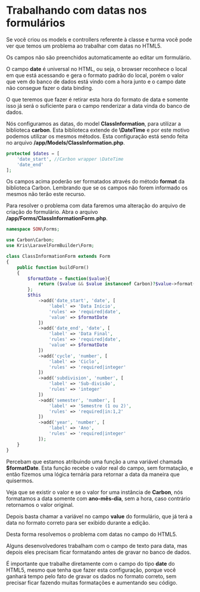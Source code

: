 # Trabalhando com datas nos formulários

Se você criou os models e controllers referente à classe e turma você pode ver que temos um problema ao trabalhar com datas no HTML5.

Os campos não são preenchidos automaticamente ao editar um formulário.

O campo **date** é universal no HTML, ou seja, o browser reconhece o local em que está acessando e gera o formato padrão do local, porém o valor que vem do banco de dados está vindo com a hora junto e o campo date não consegue fazer o data binding.

O que teremos que fazer é retirar esta hora do formato de data e somente isso já será o suficiente para o campo renderizar a data vinda do banco de dados.

Nós configuramos as datas, do model **ClassInformation**, para utilizar a biblioteca **carbon**. Esta biblioteca extende de **\DateTime** e por este motivo podemos utilizar os mesmos métodos. Esta configuração está sendo feita no arquivo **/app/Models/ClassInformation.php**.

```php
protected $dates = [
    'date_start', //Carbon wrapper \DateTime
    'date_end'
];
```

Os campos acima poderão ser formatados através do método **format** da biblioteca Carbon. Lembrando que se os campos não forem informado os mesmos não terão este recurso.

Para resolver o problema com data faremos uma alteração do arquivo de criação do formulário. Abra o arquivo **/app/Forms/ClassInformationForm.php**.

```php
namespace SON\Forms;

use Carbon\Carbon;
use Kris\LaravelFormBuilder\Form;

class ClassInformationForm extends Form
{
    public function buildForm()
    {
        $formatDate = function($value){
            return ($value && $value instanceof Carbon)?$value->format('Y-m-d'):$value;
        };
        $this
            ->add('date_start', 'date', [
                'label' => 'Data Início',
                'rules' => 'required|date',
                'value' => $formatDate
            ])
            ->add('date_end', 'date', [
                'label' => 'Data Final',
                'rules' => 'required|date',
                'value' => $formatDate
            ])
            ->add('cycle', 'number', [
                'label' => 'Ciclo',
                'rules' => 'required|integer'
            ])
            ->add('subdivision', 'number', [
                'label' => 'Sub-divisão',
                'rules' => 'integer'
            ])
            ->add('semester', 'number', [
                'label' => 'Semestre (1 ou 2)',
                'rules' => 'required|in:1,2'
            ])
            ->add('year', 'number', [
                'label' => 'Ano',
                'rules' => 'required|integer'
            ]);
    }
}
```

Percebam que estamos atribuindo uma função a uma variável chamada **$formatDate**. Esta função recebe o valor real do campo, sem formatação, e então fizemos uma lógica ternária para retornar a data da maneira que quisermos.

Veja que se existir o valor e se o valor for uma instância de **Carbon**, nós formatamos a data somente com **ano-mês-dia**, sem a hora, caso contrário retornamos o valor original.

Depois basta chamar a variável no campo **value** do formulário, que já terá a data no formato correto para ser exibido durante a edição.

Desta forma resolvemos o problema com datas no campo do HTML5.

Alguns desenvolvedores trabalham com o campo de texto para data, mas depois eles precisam ficar formatando antes de gravar no banco de dados.

É importante que trabalhe diretamente com o campo do tipo **date** do HTML5, mesmo que tenha que fazer esta configuração, porque você ganhará tempo pelo fato de gravar os dados no formato correto, sem precisar ficar fazendo muitas formatações e aumentando seu código.